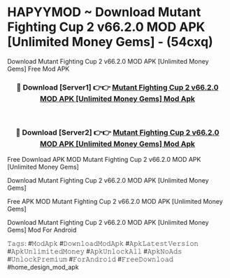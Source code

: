 # HAPYYMOD ~ Download Mutant Fighting Cup 2 v66.2.0 MOD APK [Unlimited Money Gems] - (54cxq)
Download Mutant Fighting Cup 2 v66.2.0 MOD APK [Unlimited Money Gems] Free Mod APK

<div align="center">
<h3>🔴 Download [Server1] 👉👉 <a href="https://apk-comot.site?title=Mutant_Fighting_Cup_2_v66.2.0_MOD_APK_[Unlimited_Money_Gems]">Mutant Fighting Cup 2 v66.2.0 MOD APK [Unlimited Money Gems] Mod Apk</a></h3><br>

<h3>🔴 Download [Server2] 👉👉 <a href="https://apk-comot.site?title=Mutant_Fighting_Cup_2_v66.2.0_MOD_APK_[Unlimited_Money_Gems]">Mutant Fighting Cup 2 v66.2.0 MOD APK [Unlimited Money Gems] Mod Apk</a></h3>
</div>


Free Download APK MOD Mutant Fighting Cup 2 v66.2.0 MOD APK [Unlimited Money Gems]

Download Mutant Fighting Cup 2 v66.2.0 MOD APK [Unlimited Money Gems] 

Free APK MOD Mutant Fighting Cup 2 v66.2.0 MOD APK [Unlimited Money Gems] 

Download Mutant Fighting Cup 2 v66.2.0 MOD APK [Unlimited Money Gems] Mod For Android

𝚃𝚊𝚐𝚜: #𝙼𝚘𝚍𝙰𝚙𝚔 #𝙳𝚘𝚠𝚗𝚕𝚘𝚊𝚍𝙼𝚘𝚍𝙰𝚙𝚔 #𝙰𝚙𝚔𝙻𝚊𝚝𝚎𝚜𝚝𝚅𝚎𝚛𝚜𝚒𝚘𝚗 #𝙰𝚙𝚔𝚄𝚗𝚕𝚒𝚖𝚒𝚝𝚎𝚍𝙼𝚘𝚗𝚎𝚢 #𝙰𝚙𝚔𝚄𝚗𝚕𝚘𝚌𝚔𝙰𝚕𝚕 #𝙰𝚙𝚔𝙽𝚘𝙰𝚍𝚜 #𝚄𝚗𝚕𝚘𝚌𝚔𝙿𝚛𝚎𝚖𝚒𝚞𝚖 #𝙵𝚘𝚛𝙰𝚗𝚍𝚛𝚘𝚒𝚍 #𝙵𝚛𝚎𝚎𝙳𝚘𝚠𝚗𝚕𝚘𝚊𝚍 #home_design_mod_apk